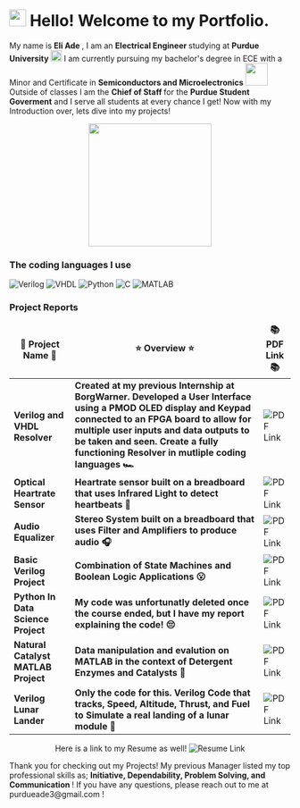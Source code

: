 <h1><img src="https://emojis.slackmojis.com/emojis/images/1620797763/38192/dog_smile.png?1620797763" width="30"/> Hello! Welcome to my Portfolio.</h1>


<p>My name is <b> Eli Ade </b>, I am an <b> Electrical Engineer </b> studying at <b> Purdue University </b> <img src="https://th.bing.com/th/id/OIP.HVoFmkb7c2pCG_vv1IoiKQHaHa?w=172&h=180&c=7&r=0&o=5&pid=1.7" width="20"/> I am currently pursuing my bachelor's degree in ECE with a Minor and Certificate in <b> Semiconductors and Microelectronics </b> <img src="https://th.bing.com/th/id/OIP.jdLRkfpMfwd0PcVfq-ZO3wHaD4?w=341&h=180&c=7&r=0&o=5&pid=1.7" width="40"/> Outside of classes I am the <b> Chief of Staff </b> for the <b>Purdue Student Goverment</b> and I serve all students at every chance I get! Now with my Introduction over, lets dive into my projects! </p>
<p align="center"> <img src="https://th.bing.com/th/id/OIP.8n4E1S2qV49vykWdWkDeygHaEK?w=276&h=180&c=7&r=0&o=5&pid=1.7" width="220"/></p>
<h3>The coding languages I use</h3>
<p>
  <img alt="Verilog" src="https://img.shields.io/badge/-Verilog-45b8d8?style=flat-square&logo=valorant&logoColor=white" />
  <img alt="VHDL" src="https://img.shields.io/badge/-VHDL-8DD6F9?style=flat-square&logo=v&logoColor=white" /> 
  <img alt="Python" src="https://img.shields.io/badge/-Python-46a2f1?style=flat-square&logo=python&logoColor=white" />
  <img alt="C" src="https://img.shields.io/badge/-C-2088FF?style=flat-square&logo=c&logoColor=white" />
  <img alt="MATLAB" src="https://img.shields.io/badge/-MATLAB-1a73e8?style=flat-square&logo=monkeytype&logoColor=white" />
</p>
<h3>Project Reports</h3>
<table>
  <thead align="center">
    <tr border: none>
      <td><b>🚧 Project Name 🚧 </b></td>
      <td><b>⭐ Overview ⭐</b></td>
      <td><b>📚 PDF Link 📚</b></td>
    </tr>
  </thead>
  <tbody>
    <tr>
      <td> <b>Verilog and VHDL Resolver</b></td>
      <td><b> Created at my previous Internship at BorgWarner. Developed a User Interface using a PMOD OLED display and Keypad connected to an FPGA board to allow for multiple user inputs and data outputs to be taken and seen. Create a fully functioning Resolver in mutliple coding languages 🏎️  </b></td>
      <td><img alt="PDF Link" src=""/></td>
    </tr>
    <tr>
      <td> <b>Optical Heartrate Sensor</b></td>
      <td><b> Heartrate sensor built on a breadboard that uses Infrared Light to detect heartbeats 💓  </b></td>
      <td><img alt="PDF Link" src=""/></td>
    </tr>
	  <tr>
      <td> <b>Audio Equalizer</b></td>
      <td><b> Stereo System built on a breadboard that uses Filter and Amplifiers to produce audio  🎧  </b></td>
      <td><img alt="PDF Link" src=""/></td>
    </tr>
    <tr>
      <td> <b>Basic Verilog Project</b></td>
      <td><b> Combination of State Machines and Boolean Logic Applications 😮 </b></td>
      <td><img alt="PDF Link" src=""/></td>
    </tr>
    <tr>
      <td> <b>Python In Data Science Project</b></td>
      <td><b>My code was unfortunatly deleted once the course ended, but I have my report explaining the code! 😔</b></td>
      <td><img alt="PDF Link" src=""/></td>
    </tr>
    <tr>
      <td> <b>Natural Catalyst MATLAB Project</b></td>
      <td><b> Data manipulation and evalution on MATLAB in the context of Detergent Enzymes and Catalysts 🧼 </b></td>
      <td><img alt="PDF Link" src=""/></td>
    </tr>
    <tr>
      <td> <b>Verilog Lunar Lander</b></td>
      <td><b> Only the code for this. Verilog Code that tracks, Speed, Altitude, Thrust, and Fuel to Simulate a real landing of a lunar module 🚀 </b></td>
      <td><img alt="PDF Link" src=""/></td>
    </tr>
  </tbody>
</table>

<p align="center">  Here is a link to my Resume as well! <img alt="Resume Link" src=""/> </p>

<p> Thank you for checking out my Projects! My previous Manager listed my top professional skills as; <b>Initiative, Dependability, Problem Solving, and Communication </b>! If you have any questions, please reach out to me at purdueade3@gmail.com !</p>
